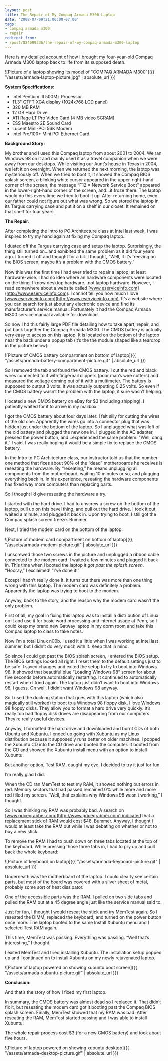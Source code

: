 ```yaml
---
layout: post
title: The Repair of My Compaq Armada M300 Laptop
date: '2008-07-09T21:00:00-07:00'
tags:
- compaq armada m300
- repair
redirect_from:
- /post/824699336/the-repair-of-my-compaq-armada-m300-laptop
---
```


Here is my detailed account of how I brought my four-year-old Compaq Armada M300 laptop back to life from its supposed death.

![Picture of a laptop showing its model of "COMPAQ ARMADA M300"]({{ "/assets/armada-laptop-picture.jpg" | absolute_url }})

**System Specifications:**

*   Intel Pentium III 500Mz Processor
*   11.3" CTFT XGA display (1024x768 LCD panel)
*   320 MB RAM
*   12 GB Hard Drive
*   ATI Rage LT Pro Video Card (4 MB video SGRAM)
*   ESS Maestro 2E Sound Card
*   Lucent Mini-PCI 56K Modem
*   Intel Pro/100+ Mini PCI Ethernet Card

**Background Story:**

My brother and I used this Compaq laptop from about 2001 to 2004. We ran Windows 98 on it and mainly used it as a travel companion when we were away from our desktops. While visiting our Aunt’s house in Texas in 2004, we left it on overnight. When we returned the next morning, the laptop was mysteriously off. When we tried to boot it, it showed the Compaq BIOS splash screen, a blinking white cursor appeared in the upper-right-hand corner of the screen, the message “F12 = Network Service Boot” appeared in the lower-right-hand corner of the screen, and…it froze there. The laptop would do this every time we tried to boot it up. After returning home, even our father could not figure out what was wrong. So we stored the laptop in its Targus carrying case and put it on a shelf in our closet. It remained on that shelf for four years.

**The Repair:**

After completing the Intro to PC Architecture class at Intel last week, I was inspired to try my hand again at fixing my Compaq laptop.

I dusted off the Targus carrying case and setup the laptop. Surprisingly, the thing still turned on…and exhibited the same problem as it did four years ago. I turned it off and thought for a bit. I thought, “Well, if it’s freezing on the BIOS screen, maybe it’s a problem with the CMOS battery.”

Now this was the first time I had ever tried to repair a laptop, at least hardware-wise. I had no idea where an hardware components were located on the thing. I know desktop hardware…not laptop hardware. However, I read somewhere about a website called [www.eserviceinfo.com](http://www.eserviceinfo.com). I cannot tell you how much I love [www.eserviceinfo.com](http://www.eserviceinfo.com). It’s a website where you can search for just about any electronic device and find its manufacturer’s service manual. Fortunately it had the Compaq Armada M300 service manual available for download.

So now I hd this fairly large PDF file detailing how to take apart, repair, and put back together the Compaq Armada M300. The CMOS battery is actually very easy to access on this laptop. It is located on the bottom of the laptop near the back under a popup tab (it’s the the module shaped like a teardrop in the picture below):

![Picture of CMOS battery compartment on bottom of laptop]({{ "/assets/armada-battery-compartment-picture.gif" | absolute_url }})

So I removed the tab and found the CMOS battery. I cut the red and black wires connected to it with fingernail clippers (poor man’s wire cutters) and measured the voltage coming out of it with a multimeter. The battery is supposed to output 3 volts. It was actually outputting 0.25 volts. So even if the CMOS battery wasn’t the problem with the laptop, it sure wasn’t helping.

I located a new CMOS battery on eBay for $3 (including shipping). I patiently waited for it to arrive in my mailbox.

I got the CMOS battery about four days later. I felt silly for cutting the wires of the old one. Apparently the wires go into a connector plug that was hidden just under the bottom of the laptop. So I unplugged what was left of the old battery and plugged the new one in. I plugged in the AC adapter, pressed the power button, and…experienced the same problem. “Well, dang it,” I said. I was really hoping it would be a simple fix to replace the CMOS battery.

In the Intro to PC Architecture class, our instructor told us that the number one method that fixes about 90% of the “dead” motherboards he receives is reseating the hardware. By “reseating,” he means unplugging all components from the motherboard, waiting 10 minutes or so, and plugging everything back in. In his experience, reseating the hardware components has fixed way more computers than replacing parts.

So I thought I’d give reseating the hardware a try.

I started with the hard drive. I had to unscrew a screw on the bottom of the laptop, pull up on this bevel thing, and pull out the hard drive. I took it out, waited a minute, and plugged it back in. Upon trying to boot, I still got the Compaq splash screen freeze. Bummer.

Next, I tried the modem card on the bottom of the laptop:

![Picture of modem card compartment on bottom of laptop]({{ "/assets/armada-modem-picture.gif" | absolute_url }})

I unscrewed those two screws in the picture and unplugged a ribbon cable connected to the modem card. I waited a few minutes and plugged it back in. This time when I booted the laptop _it got past the splash screen_. “Hooray,” I exclaimed! “I’ve done it!”

Except I hadn’t really done it. It turns out there was more than one thing wrong with this laptop. The modem card was definitely a problem. Apparently the laptop was trying to boot to the modem.

Anyway, back to the story, and the reason why the modem card wasn’t the only problem.

First of all, my goal in fixing this laptop was to install a distribution of Linux on it and use it for basic word processing and internet usage at Penn, so I could keep my brand new Gatway laptop in my dorm room and take this Compaq laptop to class to take notes.

Now I’m a total Linux n00b. I used it a little when I was working at Intel last summer, but I didn’t do very much with it. Keep that in mind.

So since I could get past the BIOS splash screen, I entered the BIOS setup. The BIOS settings looked all right. I reset them to the default settings just to be safe. I saved changes and exited the setup to try to boot into Windows 98. It showed that beautiful blue “Loading Windows 98” screen for about five seconds before automatically restarting. It continued to automatically restart when I tried again. The laptop just didn’t want to boot into Windows 98, I guess. Oh well, I didn’t want Windows 98 anyway.

So I used the docking station that goes with this laptop (which also magically still worked) to boot to a Windows 98 floppy disk. I love Windows 98 floppy disks. They allow you to format a hard drive very quickly. It’s really too bad floppy disk drives are disappearing from our computers. They’re really useful devices.

Anyway, I formatted the hard drive and downloaded and burnt CDs of both Ubuntu and Xubuntu. I ended up going with Xubuntu as my Linux distribution because it supposedly runs better on older machines. I popped the Xubuntu CD into the CD drive and booted the computer. It booted from the CD and showed the Xubuntu install menu with an option to install Xubuntu.

But another option, Test RAM, caught my eye. I decided to try it just for fun.

I’m really glad I did.

When the CD ran MemTest to test my RAM, it showed nothing but errors in red. Memory sectors that had passed remained 0% while more and more red filled my screen. “Well, that explains why Windows 98 wasn’t working,” I thought.

So I was thinking my RAM was probably bad. A search on [www.pricegrabber.com](http://www.pricegrabber.com) indicated that a replacement stick of RAM would cost $48. Bummer. Anyway, I thought I would at least take the RAM out while I was debating on whether or not to buy a new stick.

To remove the RAM I had to push down on three tabs located at the top of the keyboard. While pressing those three tabs in, I had to pry up and pull back the whole keyboard:

![Picture of keyboard on laptop]({{ "/assets/armada-keyboard-picture.gif" | absolute_url }})

Underneath was the motherboard of the laptop. I could clearly see certain parts, but most of the board was covered with a silver sheet of metal, probably some sort of heat dissipator.

One of the accessible parts was the RAM. I pulled on two side tabs and pulled the RAM out at a 45 degree angle just like the service manual said to.

Just for fun, I thought I would reseat the stick and try MemTest again. So I reseated the DIMM, replaced the keyboard, and turned on the power button once more. The laptop booted to the same Install Xubuntu menu and I selected Test RAM again.

This time, MemTest was passing. Everything was passing. “Well that’s interesting,” I thought.

I exited MemTest and tried installing Xubuntu. The installation setup popped up and I continued on to install Xubuntu on my newly rejuvenated laptop.

![Picture of laptop powered on showing xubuntu boot screen]({{ "/assets/armada-xubuntu-picture.gif" | absolute_url }})

**Conclusion:**

And that’s the story of how I fixed my first laptop.

In summary, the CMOS battery was almost dead so I replaced it. That didn’t fix it, but reseating the modem card got it booting past the Compaq BIOS splash screen. Finally, MemTest showed that my RAM was bad. After reseating the RAM, MemTest started passing and I was able to install Xubuntu.

The whole repair process cost $3 (for a new CMOS battery) and took about five hours.

![Picture of laptop powered on showing xubuntu desktop]({{ "/assets/armada-desktop-picture.gif" | absolute_url }})
